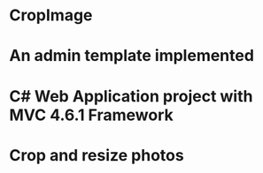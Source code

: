 # CropImage

# An admin template implemented

# C# Web Application project with MVC 4.6.1 Framework

# Crop and resize photos 
